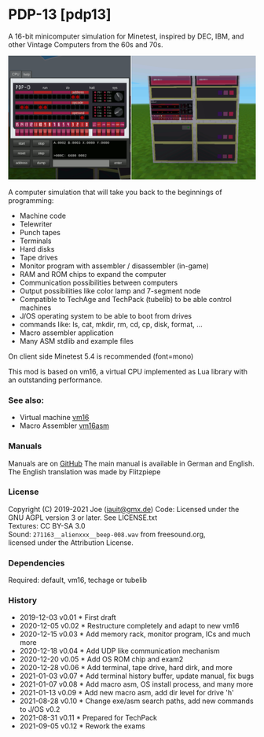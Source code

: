 # PDP-13 [pdp13]

A 16-bit minicomputer simulation for Minetest, inspired by DEC, IBM, and
other Vintage Computers from the 60s and 70s.

![screenshot](https://github.com/joe7575/pdp13/blob/main/screenshot.png)

A computer simulation that will take you back to the beginnings of programming:

- Machine code
- Telewriter
- Punch tapes
- Terminals
- Hard disks
- Tape drives
- Monitor program with assembler / disassembler (in-game)
- RAM and ROM chips to expand the computer
- Communication possibilities between computers
- Output possibilities like color lamp and 7-segment node
- Compatible to TechAge and TechPack (tubelib) to be able control machines
- J/OS operating system to be able to boot from drives
- commands like: ls, cat, mkdir, rm, cd, cp, disk, format, ...
- Macro assembler application
- Many ASM stdlib and example files

On client side Minetest 5.4 is recommended (font=mono)

This mod is based on vm16, a virtual CPU implemented as Lua library with an outstanding performance.



### See also:

- Virtual machine [vm16](https://github.com/joe7575/vm16)
- Macro Assembler [vm16asm](https://github.com/joe7575/vm16asm)



### Manuals

Manuals are on [GitHub](https://github.com/joe7575/pdp13/wiki)
The main manual is available in German and English.
The English translation was made by Flitzpiepe



### License

Copyright (C) 2019-2021 Joe (iauit@gmx.de)
Code: Licensed under the GNU AGPL version 3 or later. See LICENSE.txt  
Textures: CC BY-SA 3.0  
Sound: `271163__alienxxx__beep-008.wav` from freesound.org,  
licensed under the Attribution License.  



### Dependencies

Required: default, vm16, techage or tubelib



### History

- 2019-12-03  v0.01  * First draft
- 2020-12-05  v0.02  * Restructure completely and adapt to new vm16
- 2020-12-15  v0.03  * Add memory rack, monitor program, ICs and much more
- 2020-12-18  v0.04  * Add UDP like communication mechanism
- 2020-12-20  v0.05  * Add OS ROM chip and exam2
- 2020-12-28  v0.06  * Add terminal, tape drive, hard dirk, and more
- 2021-01-03  v0.07  * Add terminal history buffer, update manual, fix bugs
- 2021-01-07  v0.08  * Add macro asm, OS install process, and many more
- 2021-01-13  v0.09  * Add new macro asm, add dir level for drive 'h'
- 2021-08-28  v0.10  * Change exe/asm search paths, add new commands to J/OS v0.2
- 2021-08-31  v0.11  * Prepared for TechPack
- 2021-09-05  v0.12  * Rework the exams

